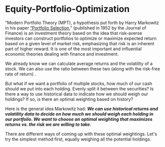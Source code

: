 # Equity-Portfolio-Optimization

“Modern Portfolio Theory (MPT), a hypothesis put forth by Harry Markowitz in his paper [“Portfolio Selection](https://www.math.ust.hk/~maykwok/courses/ma362/07F/markowitz_JF.pdf),” (published in 1952 by the Journal of Finance) is an investment theory based on the idea that risk-averse investors can construct portfolios to optimize or maximize expected return based on a given level of market risk, emphasizing that risk is an inherent part of higher reward. It is one of the most important and influential economic theories dealing with finance and investment.

We already know we can calculate average returns and the volatility of a stock. We can also use the ratio between these two (along with the risk-free rate of return) .

But what if we want a portfolio of multiple stocks, how much of our cash should we put into each holding. Evenly split it between the securities? Is there a way to use historical data to indicate how we should weigh our holdings? If so, is there an optimal weighting based on history?

Here is the general idea Markowitz had:
***We can use historical returns and volatility data to decide on how much we should weigh each holding in our portfolio. We want to choose an optimal weighting that maximizes returns vs. the risk we are willing to take.***

There are different ways of coming up with these optimal weightings. Let's try the simplest method first, equally weighing all the potential holdings.

